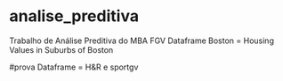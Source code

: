 # analise_preditiva
Trabalho de Análise Preditiva do MBA FGV
Dataframe Boston = Housing Values in Suburbs of Boston

#prova
Dataframe = H&R e sportgv
